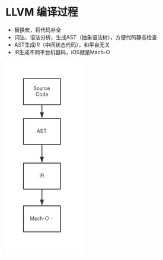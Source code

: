 # LLVM 编译过程

- 替换宏，将代码补全
- 词法、语法分析，生成AST（抽象语法树），方便代码静态检查
- AST生成IR（中间状态代码），和平台无关
- IR生成不同平台机器码，iOS就是Mach-O

![](https://github.com/imwangxuesen/Blog/blob/master/Private/temp/LLVM%E7%BC%96%E8%AF%91%E6%B5%81%E7%A8%8B.png?raw=true)